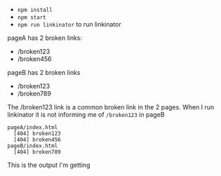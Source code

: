 - `npm install`
- `npm start`
- `npm run linkinator` to run linkinator

pageA has 2 broken links:

- /broken123
- /broken456

pageB has 2 broken links

- /broken123
- /broken789

The /broken123 link is a common broken link in the 2 pages. When I run linkinator it is not informing me of `/broken123` in pageB

```
pageA/index.html
  [404] broken123
  [404] broken456
pageB/index.html
  [404] broken789
```

This is the output I'm getting

